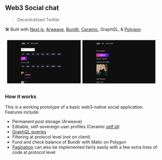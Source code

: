 ## Web3 Social chat

> Decentralized Twitter

🛠 Built with [Next.js](https://nextjs.org/), [Arweave](https://www.arweave.org/), [Bundlr](https://bundlr.network/), [Ceramic](https://ceramic.network/), GraphQL, & [Polygon](https://polygon.technology/)

![Titter](header-image.jpg)

### How it works

This is a working prototype of a basic web3-native social application. Features include:

- Permanent post storage (Arweave)
- Editable, self-sovereign user profiles (Ceramic [self.id](https://self.id/))
- [GraphQL queries](https://gql-guide.vercel.app/)
- Filtering at protocol level (not on client)
- Fund and check balance of Bundlr with Matic on Polygon
- [Pagination](https://gql-guide.vercel.app/#pagination) can also be implemented fairly easily with a few extra lines of code at protocol level

